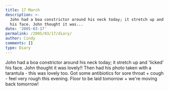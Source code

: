 ```yaml
---
title: 17 March
description: >-
  John had a boa constrictor around his neck today; it stretch up and 'licked'
  his face. John thought it was...
date: '2005-03-17'
permalink: /2005/03/17/diary/
author: Cindy
comments: []
type: Diary
---
```


John had a boa constrictor around his neck today; it stretch up and 'licked' his face. John thought it was lovely!! Then had his photo taken with a tarantula - this was lovely too. Got some antibiotics for sore throat + cough - feel very rough this evening. Floor to be laid tomorrow + we're moving back tomorrow!
